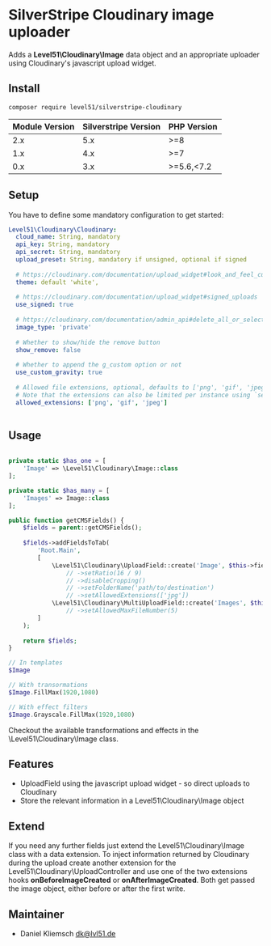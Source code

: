 # SilverStripe Cloudinary image uploader
Adds a **Level51\Cloudinary\Image** data object and an appropriate uploader using Cloudinary's javascript upload widget.

## Install

```
composer require level51/silverstripe-cloudinary
```

| Module Version | Silverstripe Version | PHP Version |
|----------------|----------------------|-------------|
| 2.x            | 5.x                  | >=8         |
| 1.x            | 4.x                  | >=7         |
| 0.x            | 3.x                  | >=5.6,<7.2  |

## Setup
You have to define some mandatory configuration to get started:

```yaml
Level51\Cloudinary\Cloudinary:
  cloud_name: String, mandatory
  api_key: String, mandatory
  api_secret: String, mandatory
  upload_preset: String, mandatory if unsigned, optional if signed
  
  # https://cloudinary.com/documentation/upload_widget#look_and_feel_customization
  theme: default 'white', 
  
  # https://cloudinary.com/documentation/upload_widget#signed_uploads
  use_signed: true
  
  # https://cloudinary.com/documentation/admin_api#delete_all_or_selected_resources
  image_type: 'private'
  
  # Whether to show/hide the remove button
  show_remove: false
  
  # Whether to append the g_custom option or not
  use_custom_gravity: true
  
  # Allowed file extensions, optional, defaults to ['png', 'gif', 'jpeg']
  # Note that the extensions can also be limited per instance using `setAllowedExtensions`
  allowed_extensions: ['png', 'gif', 'jpeg']
  
```

## Usage
```php

private static $has_one = [
    'Image' => \Level51\Cloudinary\Image::class
];

private static $has_many = [
    'Images' => Image::class
];

public function getCMSFields() {
	$fields = parent::getCMSFields();
	
	$fields->addFieldsToTab(
		'Root.Main',
		[
			\Level51\Cloudinary\UploadField::create('Image', $this->fieldLabel('Image')),
				// ->setRatio(16 / 9)
				// ->disableCropping()
				// ->setFolderName('path/to/destination')
				// ->setAllowedExtensions(['jpg'])
			\Level51\Cloudinary\MultiUploadField::create('Images', $this->fieldLabel('Images'))
				// ->setAllowedMaxFileNumber(5)
		]
	);
	
	return $fields;
}
```

```php
// In templates
$Image

// With transormations
$Image.FillMax(1920,1080)

// With effect filters
$Image.Grayscale.FillMax(1920,1080)
```

Checkout the available transformations and effects in the \Level51\Cloudinary\Image class.

## Features
- UploadField using the javascript upload widget - so direct uploads to Cloudinary
- Store the relevant information in a Level51\Cloudinary\Image object

## Extend
If you need any further fields just extend the Level51\Cloudinary\Image class with a data extension. To inject information returned by Cloudinary during the upload create another extension for the Level51\Cloudinary\UploadController and use one of the two extensions hooks **onBeforeImageCreated** or **onAfterImageCreated**. Both get passed the image object, either before or after the first write.

## Maintainer
- Daniel Kliemsch <dk@lvl51.de>
